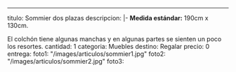 ---
titulo: Sommier dos plazas
descripcion: |-
  **Medida estándar:** 190cm x 130cm.

  El colchón tiene algunas manchas y en algunas partes se sienten un poco los resortes.
cantidad: 1
categoria: Muebles
destino: Regalar
precio: 0
entrega: 
foto1: "/images/articulos/sommier1.jpg"
foto2: "/images/articulos/sommier2.jpg"
foto3: 
